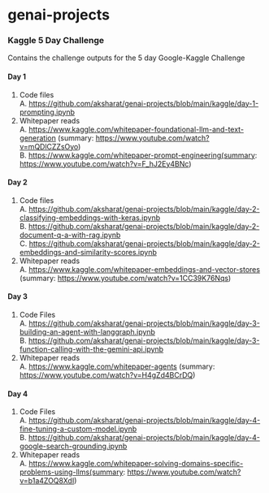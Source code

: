 # genai-projects
### Kaggle 5 Day Challenge
Contains the challenge outputs for the 5 day Google-Kaggle Challenge
#### Day 1
1. Code files<br>
   A. https://github.com/aksharat/genai-projects/blob/main/kaggle/day-1-prompting.ipynb <br>
2. Whitepaper reads<br>
   A. https://www.kaggle.com/whitepaper-foundational-llm-and-text-generation (summary: https://www.youtube.com/watch?v=mQDlCZZsOyo)<br>
   B. https://www.kaggle.com/whitepaper-prompt-engineering(summary: https://www.youtube.com/watch?v=F_hJ2Ey4BNc)
#### Day 2
1. Code files<br>
   A. https://github.com/aksharat/genai-projects/blob/main/kaggle/day-2-classifying-embeddings-with-keras.ipynb<br>
   B. https://github.com/aksharat/genai-projects/blob/main/kaggle/day-2-document-q-a-with-rag.ipynb<br>
   C. https://github.com/aksharat/genai-projects/blob/main/kaggle/day-2-embeddings-and-similarity-scores.ipynb
2. Whitepaper reads <br>
   A. https://www.kaggle.com/whitepaper-embeddings-and-vector-stores (summary: https://www.youtube.com/watch?v=1CC39K76Nqs)
#### Day 3
1. Code Files<br>
   A. https://github.com/aksharat/genai-projects/blob/main/kaggle/day-3-building-an-agent-with-langgraph.ipynb <br>
   B. https://github.com/aksharat/genai-projects/blob/main/kaggle/day-3-function-calling-with-the-gemini-api.ipynb
2. Whitepaper reads <br>
   A. https://www.kaggle.com/whitepaper-agents (summary: https://www.youtube.com/watch?v=H4gZd4BCrDQ)
#### Day 4
1. Code Files<br>
   A. https://github.com/aksharat/genai-projects/blob/main/kaggle/day-4-fine-tuning-a-custom-model.ipynb<br>
   B. https://github.com/aksharat/genai-projects/blob/main/kaggle/day-4-google-search-grounding.ipynb
2. Whitepaper reads<br>
   A. https://www.kaggle.com/whitepaper-solving-domains-specific-problems-using-llms(summary: https://www.youtube.com/watch?v=b1a4ZOQ8XdI)
